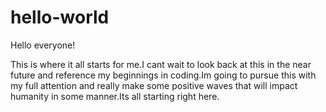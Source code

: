 # hello-world

Hello everyone!

This is where it all starts for me.I cant wait to look back at this in the near future and reference my beginnings in coding.Im going to pursue this with my full attention and really make some positive waves that will impact humanity in some manner.Its all starting right here.
